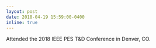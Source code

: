 ```yaml
---
layout: post
date: 2018-04-19 15:59:00-0400
inline: true
---
```


Attended the 2018 IEEE PES T&D Conference in Denver, CO.
